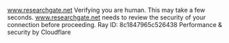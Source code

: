 www.researchgate.net
Verifying you are human. This may take a few seconds.
www.researchgate.net needs to review the security of your connection before proceeding.
Ray ID: 8c1847965c526438
Performance & security by Cloudflare